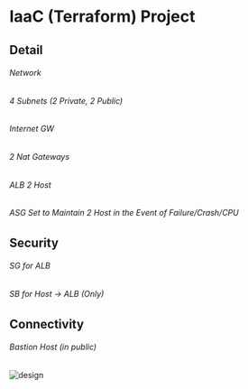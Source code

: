 
# IaaC (Terraform) Project


## Detail
###### Network
###### 4 Subnets (2 Private, 2 Public)
###### Internet GW
###### 2 Nat Gateways 
###### ALB 2 Host 
###### ASG Set to Maintain 2 Host in the Event of Failure/Crash/CPU 
## Security
###### SG for ALB
###### SB for Host -> ALB (Only)
## Connectivity
###### Bastion Host (in public)

![design](https://i.imgur.com/pR3LpuK.png)
